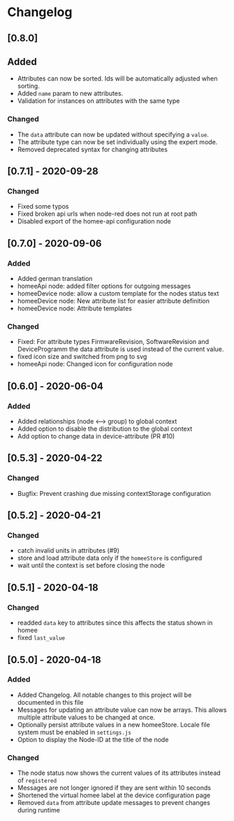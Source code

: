 # Changelog

## [0.8.0]
## Added
- Attributes can now be sorted. Ids will be automatically adjusted when sorting.
- Added `name` param to new attributes.
- Validation for instances on attributes with the same type
### Changed
- The `data` attribute can now be updated without specifying a `value`.
- The attribute type can now be set individually using the expert mode.
- Removed deprecated syntax for changing attributes

## [0.7.1] - 2020-09-28
### Changed
- Fixed some typos
- Fixed broken api urls when node-red does not run at root path
- Disabled export of the homee-api configuration node

## [0.7.0] - 2020-09-06
### Added
- Added german translation
- homeeApi node: added filter options for outgoing messages
- homeeDevice node: allow a custom template for the nodes status text
- homeeDevice node: New attribute list for easier attribute definition
- homeeDevice node: Attribute templates
### Changed
- Fixed: For attribute types FirmwareRevision, SoftwareRevision and DeviceProgramm the data attribute is used instead of the current value.
- fixed icon size and switched from png to svg
- homeeApi node: Changed icon for configuration node

## [0.6.0] - 2020-06-04
### Added
- Added relationships (node <--> group) to global context
- Added option to disable the distribution to the global context
- Add option to change data in device-attribute (PR #10)

## [0.5.3] - 2020-04-22
### Changed
- Bugfix: Prevent crashing due missing contextStorage configuration

## [0.5.2] - 2020-04-21
### Changed
- catch invalid units in attributes (#9)
- store and load attribute data only if the `homeeStore` is configured
- wait until the context is set before closing the node

## [0.5.1] - 2020-04-18
### Changed
- readded `data` key to attributes since this affects the status shown in homee
- fixed `last_value`

## [0.5.0] - 2020-04-18
### Added
- Added Changelog. All notable changes to this project will be documented in this file
- Messages for updating an attribute value can now be arrays. This allows multiple attribute values to be changed at once.
- Optionally persist attribute values in a new homeeStore. Locale file system must be enabled in `settings.js`
- Option to display the Node-ID at the title of the node

### Changed
- The node status now shows the current values of its attributes instead of `registered`
- Messages are not longer ignored if they are sent within 10 seconds
- Shortened the virtual homee label at the device configuration page
- Removed `data` from attribute update messages to prevent changes during runtime
